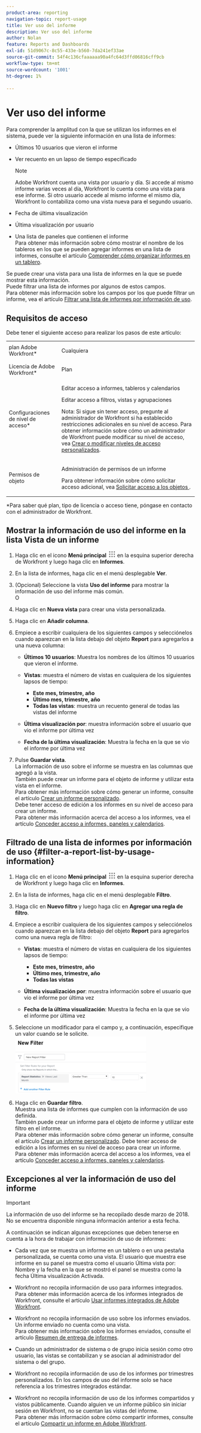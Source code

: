 ```yaml
---
product-area: reporting
navigation-topic: report-usage
title: Ver uso del informe
description: Ver uso del informe
author: Nolan
feature: Reports and Dashboards
exl-id: 51d9067c-8c55-433e-b560-7da241ef33ae
source-git-commit: 54f4c136cfaaaaaa90a4fc64d3ffd06816cff9cb
workflow-type: tm+mt
source-wordcount: '1001'
ht-degree: 1%

---
```


# Ver uso del informe

<!--
<p data-mc-conditions="QuicksilverOrClassic.Draft mode">(NOTE: : *** DO NOT CHANGE, REMOVE, CHANGE LINK, RENAME THIS ARTICLE- IT IS LINKED TO THE PENDO GUIDE FOR THE MAIN REPORTS AREA***)</p>
-->

Para comprender la amplitud con la que se utilizan los informes en el sistema, puede ver la siguiente información en una lista de informes:

* Últimos 10 usuarios que vieron el informe
* Ver recuento en un lapso de tiempo especificado

  >[!NOTE]
  >
  >Adobe Workfront cuenta una vista por usuario y día. Si accede al mismo informe varias veces al día, Workfront lo cuenta como una vista para ese informe. Si otro usuario accede al mismo informe el mismo día, Workfront lo contabiliza como una vista nueva para el segundo usuario.

* Fecha de última visualización
* Última visualización por usuario
* Una lista de paneles que contienen el informe\
  Para obtener más información sobre cómo mostrar el nombre de los tableros en los que se pueden agregar informes en una lista de informes, consulte el artículo [Comprender cómo organizar informes en un tablero](../../../reports-and-dashboards/reports/report-usage/understand-how-organize-reports-dashboard.md).

Se puede crear una vista para una lista de informes en la que se puede mostrar esta información.\
Puede filtrar una lista de informes por algunos de estos campos.\
Para obtener más información sobre los campos por los que puede filtrar un informe, vea el artículo [Filtrar una lista de informes por información de uso](#filter-a-report-list-by-usage-information).

## Requisitos de acceso

Debe tener el siguiente acceso para realizar los pasos de este artículo:

<table style="table-layout:auto"> 
 <col> 
 <col> 
 <tbody> 
  <tr> 
   <td role="rowheader">plan Adobe Workfront*</td> 
   <td> <p>Cualquiera</p> </td> 
  </tr> 
  <tr> 
   <td role="rowheader">Licencia de Adobe Workfront*</td> 
   <td> <p>Plan </p> </td> 
  </tr> 
  <tr> 
   <td role="rowheader">Configuraciones de nivel de acceso*</td> 
   <td> <p>Editar acceso a informes, tableros y calendarios</p> <p>Editar acceso a filtros, vistas y agrupaciones</p> <p>Nota: Si sigue sin tener acceso, pregunte al administrador de Workfront si ha establecido restricciones adicionales en su nivel de acceso. Para obtener información sobre cómo un administrador de Workfront puede modificar su nivel de acceso, vea <a href="../../../administration-and-setup/add-users/configure-and-grant-access/create-modify-access-levels.md" class="MCXref xref">Crear o modificar niveles de acceso personalizados</a>.</p> </td> 
  </tr> 
  <tr> 
   <td role="rowheader">Permisos de objeto</td> 
   <td> <p>Administración de permisos de un informe</p> <p>Para obtener información sobre cómo solicitar acceso adicional, vea <a href="../../../workfront-basics/grant-and-request-access-to-objects/request-access.md" class="MCXref xref">Solicitar acceso a los objetos </a>.</p> </td> 
  </tr> 
 </tbody> 
</table>

&#42;Para saber qué plan, tipo de licencia o acceso tiene, póngase en contacto con el administrador de Workfront.

## Mostrar la información de uso del informe en la lista Vista de un informe

1. Haga clic en el icono **Menú principal** ![](assets/main-menu-icon.png) en la esquina superior derecha de Workfront y luego haga clic en **Informes**.

1. En la lista de informes, haga clic en el menú desplegable **Ver**.
1. (Opcional) Seleccione la vista **Uso del informe** para mostrar la información de uso del informe más común.\
   O

1. Haga clic en **Nueva vista** para crear una vista personalizada.
1. Haga clic en **Añadir columna**.
1. Empiece a escribir cualquiera de los siguientes campos y selecciónelos cuando aparezcan en la lista debajo del objeto **Report** para agregarlos a una nueva columna:

   * **Últimos 10 usuarios**: Muestra los nombres de los últimos 10 usuarios que vieron el informe.
   * **Vistas**: muestra el número de vistas en cualquiera de los siguientes lapsos de tiempo:

      * **Este mes, trimestre, año**
      * **Último mes, trimestre, año**
      * **Todas las vistas**: muestra un recuento general de todas las vistas del informe

   * **Última visualización por**: muestra información sobre el usuario que vio el informe por última vez
   * **Fecha de la última visualización**: Muestra la fecha en la que se vio el informe por última vez

1. Pulse **Guardar vista**.\
   La información de uso sobre el informe se muestra en las columnas que agregó a la vista.\
   También puede crear un informe para el objeto de informe y utilizar esta vista en el informe.\
   Para obtener más información sobre cómo generar un informe, consulte el artículo [Crear un informe personalizado](../../../reports-and-dashboards/reports/creating-and-managing-reports/create-custom-report.md).\
   Debe tener acceso de edición a los informes en su nivel de acceso para crear un informe.\
   Para obtener más información acerca del acceso a los informes, vea el artículo [Conceder acceso a informes, paneles y calendarios](../../../administration-and-setup/add-users/configure-and-grant-access/grant-access-reports-dashboards-calendars.md).

## Filtrado de una lista de informes por información de uso {#filter-a-report-list-by-usage-information}

1. Haga clic en el icono **Menú principal** ![](assets/main-menu-icon.png) en la esquina superior derecha de Workfront y luego haga clic en **Informes**.
1. En la lista de informes, haga clic en el menú desplegable **Filtro**.
1. Haga clic en **Nuevo filtro** y luego haga clic en **Agregar una regla de filtro**.
1. Empiece a escribir cualquiera de los siguientes campos y selecciónelos cuando aparezcan en la lista debajo del objeto **Report** para agregarlos como una nueva regla de filtro:

   * **Vistas**: muestra el número de vistas en cualquiera de los siguientes lapsos de tiempo:

      * **Este mes, trimestre, año**
      * **Último mes, trimestre, año**
      * **Todas las vistas**

   * **Última visualización por**: muestra información sobre el usuario que vio el informe por última vez
   * **Fecha de la última visualización**: Muestra la fecha en la que se vio el informe por última vez

1. Seleccione un modificador para el campo y, a continuación, especifique un valor cuando se le solicite.\
   ![](assets/qs-report-usage-filter-statistics-350x150.png)

1. Haga clic en **Guardar filtro**.\
   Muestra una lista de informes que cumplen con la información de uso definida.\
   También puede crear un informe para el objeto de informe y utilizar este filtro en el informe.\
   Para obtener más información sobre cómo generar un informe, consulte el artículo [Crear un informe personalizado](../../../reports-and-dashboards/reports/creating-and-managing-reports/create-custom-report.md). Debe tener acceso de edición a los informes en su nivel de acceso para crear un informe.\
   Para obtener más información acerca del acceso a los informes, vea el artículo [Conceder acceso a informes, paneles y calendarios](../../../administration-and-setup/add-users/configure-and-grant-access/grant-access-reports-dashboards-calendars.md).

## Excepciones al ver la información de uso del informe

>[!IMPORTANT]
>
>La información de uso del informe se ha recopilado desde marzo de 2018. No se encuentra disponible ninguna información anterior a esta fecha.

A continuación se indican algunas excepciones que deben tenerse en cuenta a la hora de trabajar con información de uso de informes:

* Cada vez que se muestra un informe en un tablero o en una pestaña personalizada, se cuenta como una vista. El usuario que muestra ese informe en su panel se muestra como el usuario Última vista por: Nombre y la fecha en la que se mostró el panel se muestra como la fecha Última visualización Activada.
* Workfront no recopila información de uso para informes integrados.\
  Para obtener más información acerca de los informes integrados de Workfront, consulte el artículo [Usar informes integrados de Adobe Workfront](../../../reports-and-dashboards/reports/using-built-in-reports/use-workfront-built-in-reports.md).

* Workfront no recopila información de uso sobre los informes enviados. Un informe enviado no cuenta como una vista.\
  Para obtener más información sobre los informes enviados, consulte el artículo [Resumen de entrega de informes](../../../reports-and-dashboards/reports/creating-and-managing-reports/set-up-report-deliveries.md).

* Cuando un administrador de sistema o de grupo inicia sesión como otro usuario, las vistas se contabilizan y se asocian al administrador del sistema o del grupo.
* Workfront no recopila información de uso de los informes por trimestres personalizados. En los campos de uso del informe solo se hace referencia a los trimestres integrados estándar.
* Workfront no recopila información de uso de los informes compartidos y vistos públicamente. Cuando alguien ve un informe público sin iniciar sesión en Workfront, no se cuentan las vistas del informe.\
  Para obtener más información sobre cómo compartir informes, consulte el artículo [Compartir un informe en Adobe Workfront](../../../reports-and-dashboards/reports/creating-and-managing-reports/share-report.md).
